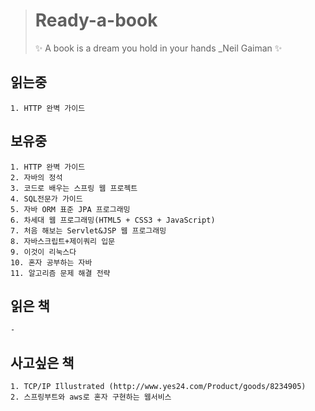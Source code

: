 ># Ready-a-book
>✨ A book is a dream you hold in your hands _Neil Gaiman ✨



## 읽는중
    1. HTTP 완벽 가이드



## 보유중
    1. HTTP 완벽 가이드
    2. 자바의 정석
    3. 코드로 배우는 스프링 웹 프로젝트
    4. SQL전문가 가이드
    5. 자바 ORM 표준 JPA 프로그래밍
    6. 차세대 웹 프로그래밍(HTML5 + CSS3 + JavaScript)
    7. 처음 해보는 Servlet&JSP 웹 프로그래밍
    8. 자바스크립트+제이쿼리 입문
    9. 이것이 리눅스다
    10. 혼자 공부하는 자바
    11. 알고리즘 문제 해결 전략



## 읽은 책
    -


## 사고싶은 책
    1. TCP/IP Illustrated (http://www.yes24.com/Product/goods/8234905)
    2. 스프링부트와 aws로 혼자 구현하는 웹서비스
